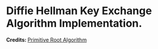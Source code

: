 <h1>Diffie Hellman Key Exchange Algorithm Implementation.</h1>

<b>Credits: </b> <a href="https://github.com/e-maxx-eng/e-maxx-eng/blob/master/src/algebra/primitive-root.md">Primitive Root Algorithm</a>